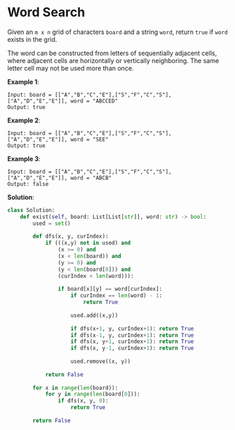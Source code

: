 # Word Search

Given an `m x n` grid of characters `board` and a string `word`,
return `true` if `word` exists in the grid.

The word can be constructed from letters of sequentially adjacent cells,
where adjacent cells are horizontally or vertically neighboring.
The same letter cell may not be used more than once.

**Example 1**:

```
Input: board = [["A","B","C","E"],["S","F","C","S"],["A","D","E","E"]], word = "ABCCED"
Output: true
```

**Example 2**:

```
Input: board = [["A","B","C","E"],["S","F","C","S"],["A","D","E","E"]], word = "SEE"
Output: true
```

**Example 3**:

```
Input: board = [["A","B","C","E"],["S","F","C","S"],["A","D","E","E"]], word = "ABCB"
Output: false
```

**Solution**:

```python
class Solution:
    def exist(self, board: List[List[str]], word: str) -> bool:
        used = set()
        
        def dfs(x, y, curIndex):
            if (((x,y) not in used) and
                (x >= 0) and
                (x < len(board)) and
                (y >= 0) and
                (y < len(board[0])) and
                (curIndex < len(word))):
            
                if board[x][y] == word[curIndex]:
                    if curIndex == len(word) - 1:
                        return True
                    
                    used.add((x,y))
                    
                    if dfs(x+1, y, curIndex+1): return True
                    if dfs(x-1, y, curIndex+1): return True
                    if dfs(x, y+1, curIndex+1): return True
                    if dfs(x, y-1, curIndex+1): return True
                    
                    used.remove((x, y))
                
            return False
        
        for x in range(len(board)):
            for y in range(len(board[0])):
                if dfs(x, y, 0):
                    return True
        
        return False
```